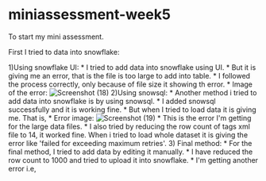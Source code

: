 # miniassessment-week5
To start my mini assessment.

First I tried to data into snowflake:

1)Using snowflake UI:
      * I tried to add data into snowflake using UI. 
      * But it is giving me an error, that is the file is too large to add into table. 
      * I followed the process correctly, only because of file size it showing th error.
      * Image of the error:
![Screenshot (18)](https://user-images.githubusercontent.com/104750237/171314030-00ee176c-84b8-4f62-b70b-029df1cb00cb.png)
2)Using snowsql:
      * Another method i tried to add data into snowflake is by using snowsql.
      * I added snowsql successfully and it is working fine.
      * But when I tried to load data it is giving me. That is,
      * Error image:
      ![Screenshot (19)](https://user-images.githubusercontent.com/104750237/171314508-cbb50440-db62-4a9f-b331-919aa367cd90.png)
      * This is the error I'm getting for the large data files.
      * I also tried by reducing the row count of tags xml file to 14, it worked fine. When i tried to load whole dataset it is giving the error like 'failed for exceeding maximum retries'.
3) Final method:
     * For the final method, I tried to add data by editing it manually.
     * I have reduced the row count to 1000 and tried to upload it into snowflake.
     * I'm getting another error i.e, 

